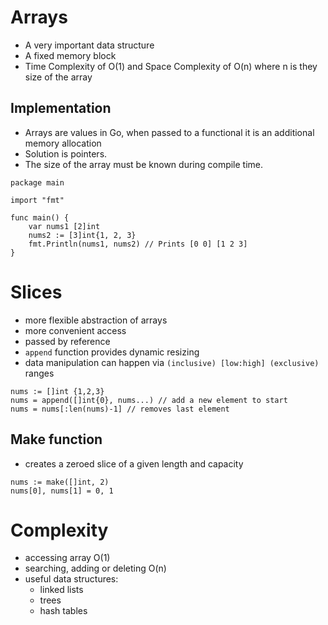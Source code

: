 # Arrays
- A very important data structure
- A fixed memory block
- Time Complexity of O(1) and Space Complexity of O(n) where n is they size of the array

## Implementation
- Arrays are values in Go, when passed to a functional it is an additional memory allocation
- Solution is pointers.
- The size of the array must be known during compile time.


```
package main

import "fmt"

func main() {
	var nums1 [2]int
	nums2 := [3]int{1, 2, 3}
	fmt.Println(nums1, nums2) // Prints [0 0] [1 2 3]
}
```
# Slices
- more flexible abstraction of arrays
- more convenient access
- passed by reference
- `append` function provides dynamic resizing
- data manipulation can happen via `(inclusive) [low:high] (exclusive)` ranges


```
nums := []int {1,2,3}
nums = append([]int{0}, nums...) // add a new element to start
nums = nums[:len(nums)-1] // removes last element
```

## Make function
- creates a zeroed slice of a given length and capacity


```
nums := make([]int, 2)
nums[0], nums[1] = 0, 1
```

# Complexity
- accessing array O(1)
- searching, adding or deleting O(n)
- useful data structures:
    - linked lists
    - trees
    - hash tables